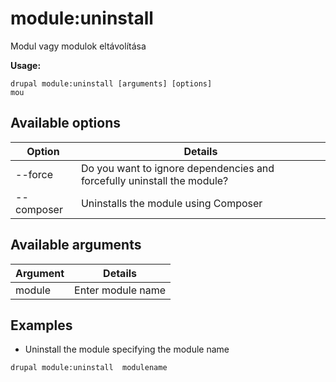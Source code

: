 # module:uninstall
Modul vagy modulok eltávolítása

**Usage:**
```
drupal module:uninstall [arguments] [options]
mou
```

## Available options
Option | Details
-------|-------------
--force | Do you want to ignore dependencies and forcefully uninstall the module?
--composer | Uninstalls the module using Composer

## Available arguments
Argument | Details
---------|-------------
module | Enter module name

## Examples
* Uninstall the module specifying the module name
```
drupal module:uninstall  modulename
```
